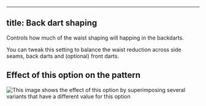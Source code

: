 ***

## title: Back dart shaping

Controls how much of the waist shaping will happing in the backdarts.

You can tweak this setting to balance the waist reduction across side seams,
back darts and (optional) front darts.

## Effect of this option on the pattern

![This image shows the effect of this option by superimposing several variants that have a different value for this option](simon\_backdartshaping\_sample.svg "Effect of this option on the pattern")
